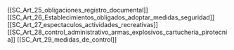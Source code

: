 [[SC_Art_25_obligaciones_registro_documental]]
[[SC_Art_26_Establecimientos_obligados_adoptar_medidas_seguridad]]
[[SC_Art_27_espectaculos_actividades_recreativas]]
[[SC_Art_28_control_administrativo_armas_explosivos_cartucheria_pirotecnia]]
[[SC_Art_29_medidas_de_control]]